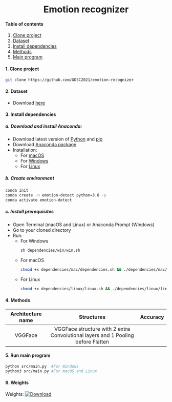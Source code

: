 <div align="center">

# Emotion recognizer
</div>

#### Table of contents
1. [Clone project](#1-clone-project)
2. [Dataset](#2-dataset)
3. [Install dependencies](#3-install-dependencies)   
4. [Methods](#4-methods)
5. [Main program](#5-run-main-program)


#### 1. Clone project
```bash
git clone https://github.com/GDSC2021/emotion-recognizer 
```

#### 2. Dataset 
- Download [here](https://drive.google.com/file/d/15s1hy8_7QBcX-RiSELkKMXz9BOGVK3Dr/view?usp=sharing)

#### 3. Install dependencies
##### a. Download and install Anaconda:
- Download latest version of [Python](https://www.python.org/downloads/) and [pip](https://pip.pypa.io/en/stable/installation/)
- Download [Anaconda package](https://www.anaconda.com/products/individual) 
- Installation:
    - For [macOS](https://docs.anaconda.com/anaconda/install/mac-os/)
    - For [Windows](https://docs.anaconda.com/anaconda/install/windows/)
    - For [Linux](https://docs.anaconda.com/anaconda/install/linux/)
##### b. Create environment
```bash
conda init
conda create -n emotion-detect python=3.8 -y
conda activate emotion-detect
```
##### c. Install prerequisites
- Open Terminal (macOS and Linux) or Anaconda Prompt (Windows)
- Go to your cloned directory
- Run:
    - For Windows
        ```bash
        sh dependencies/win/win.sh
        ```
    - For macOS
        ```bash
        chmod +x dependencies/mac/dependencies.sh && ./dependencies/mac/dependencies.sh
        ```
    - For Linux
        ```bash
        chmod +x dependencies/linux/linux.sh && ./dependencies/linux/linux.sh
        ```

#### 4. Methods
| Architecture name | Structures | Accuracy |
| :--: | :--: | :--: |
| VGGFace | VGGFace structure with 2 extra Convolutional layers and 1 Pooling before Flatten  | |

#### 5. Run main program
```bash
python src/main.py  #For Windows
python3 src/main.py #For macOS and Linux
```

#### 6. Weights

Weights: [![Download](https://img.shields.io/badge/download-vgg16.h5-blue.svg?longCache=true&style=flat&logo=google-drive)](https://drive.google.com/drive/folders/1VruHPA0WRbPMo8vVFe9TTt6d-Pg4vmWo?usp=sharing) 

